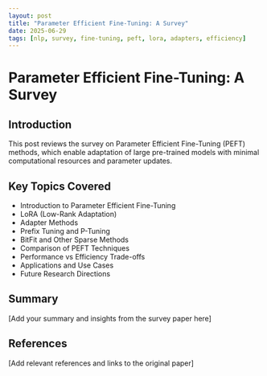 ```yaml
---
layout: post
title: "Parameter Efficient Fine-Tuning: A Survey"
date: 2025-06-29
tags: [nlp, survey, fine-tuning, peft, lora, adapters, efficiency]
---
```


# Parameter Efficient Fine-Tuning: A Survey

## Introduction

This post reviews the survey on Parameter Efficient Fine-Tuning (PEFT) methods, which enable adaptation of large pre-trained models with minimal computational resources and parameter updates.

## Key Topics Covered

- Introduction to Parameter Efficient Fine-Tuning
- LoRA (Low-Rank Adaptation)
- Adapter Methods
- Prefix Tuning and P-Tuning
- BitFit and Other Sparse Methods
- Comparison of PEFT Techniques
- Performance vs Efficiency Trade-offs
- Applications and Use Cases
- Future Research Directions

## Summary

[Add your summary and insights from the survey paper here]

## References

[Add relevant references and links to the original paper]
